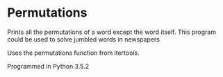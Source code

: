 # Permutations
Prints all the permutations of a word except the word itself. This program could be used to solve jumbled words in newspapers

Uses the permutations function from itertools.

Programmed in Python 3.5.2
